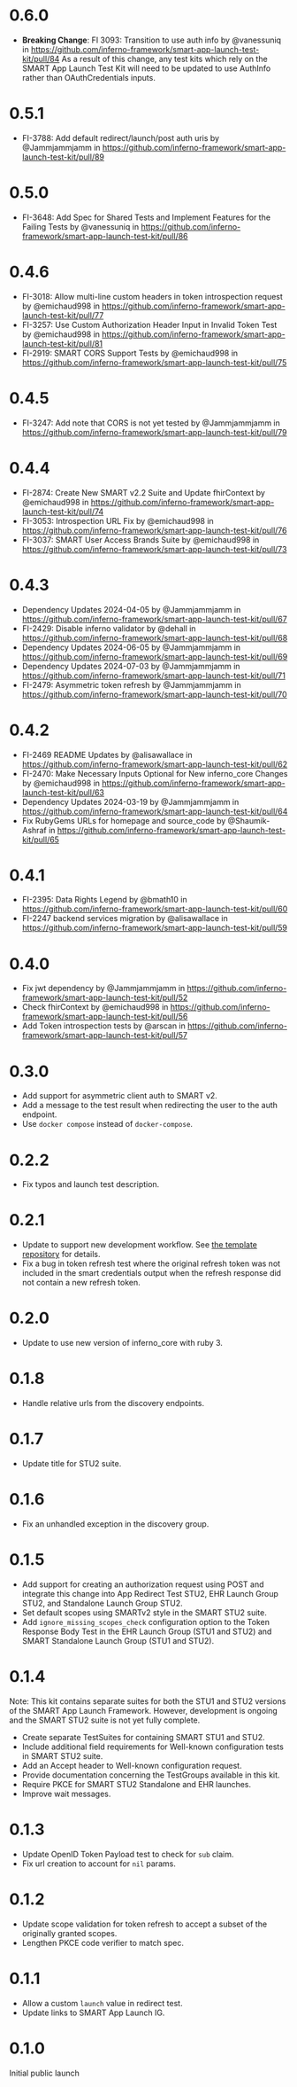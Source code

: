 # 0.6.0
* **Breaking Change**: FI 3093: Transition to use auth info by @vanessuniq in
  https://github.com/inferno-framework/smart-app-launch-test-kit/pull/84 As a
  result of this change, any test kits which rely on the SMART App Launch Test
  Kit will need to be updated to use AuthInfo rather than OAuthCredentials
  inputs.

# 0.5.1
* FI-3788: Add default redirect/launch/post auth uris by @Jammjammjamm in
  https://github.com/inferno-framework/smart-app-launch-test-kit/pull/89

# 0.5.0
* FI-3648: Add Spec for Shared Tests and Implement Features for the Failing
  Tests by @vanessuniq in
  https://github.com/inferno-framework/smart-app-launch-test-kit/pull/86

# 0.4.6
* FI-3018: Allow multi-line custom headers in token introspection request by
  @emichaud998 in
  https://github.com/inferno-framework/smart-app-launch-test-kit/pull/77
* FI-3257: Use Custom Authorization Header Input in Invalid Token Test by
  @emichaud998 in
  https://github.com/inferno-framework/smart-app-launch-test-kit/pull/81
* FI-2919: SMART CORS Support Tests by @emichaud998 in
  https://github.com/inferno-framework/smart-app-launch-test-kit/pull/75

# 0.4.5
* FI-3247: Add note that CORS is not yet tested by @Jammjammjamm in
  https://github.com/inferno-framework/smart-app-launch-test-kit/pull/79

# 0.4.4
* FI-2874: Create New SMART v2.2 Suite and Update fhirContext by @emichaud998 in
  https://github.com/inferno-framework/smart-app-launch-test-kit/pull/74
* FI-3053: Introspection URL Fix by @emichaud998 in
  https://github.com/inferno-framework/smart-app-launch-test-kit/pull/76
* FI-3037: SMART User Access Brands Suite by @emichaud998 in
  https://github.com/inferno-framework/smart-app-launch-test-kit/pull/73

# 0.4.3
* Dependency Updates 2024-04-05 by @Jammjammjamm in
  https://github.com/inferno-framework/smart-app-launch-test-kit/pull/67
* FI-2429: Disable inferno validator by @dehall in
  https://github.com/inferno-framework/smart-app-launch-test-kit/pull/68
* Dependency Updates 2024-06-05 by @Jammjammjamm in
  https://github.com/inferno-framework/smart-app-launch-test-kit/pull/69
* Dependency Updates 2024-07-03 by @Jammjammjamm in
  https://github.com/inferno-framework/smart-app-launch-test-kit/pull/71
* FI-2479: Asymmetric token refresh by @Jammjammjamm in
  https://github.com/inferno-framework/smart-app-launch-test-kit/pull/70


# 0.4.2
* FI-2469 README Updates by @alisawallace in
  https://github.com/inferno-framework/smart-app-launch-test-kit/pull/62
* FI-2470: Make Necessary Inputs Optional for New inferno_core Changes by
  @emichaud998 in
  https://github.com/inferno-framework/smart-app-launch-test-kit/pull/63
* Dependency Updates 2024-03-19 by @Jammjammjamm in
  https://github.com/inferno-framework/smart-app-launch-test-kit/pull/64
* Fix RubyGems URLs for homepage and source_code by @Shaumik-Ashraf in
  https://github.com/inferno-framework/smart-app-launch-test-kit/pull/65

# 0.4.1
* FI-2395: Data Rights Legend by @bmath10 in
  https://github.com/inferno-framework/smart-app-launch-test-kit/pull/60
* FI-2247 backend services migration by @alisawallace in
  https://github.com/inferno-framework/smart-app-launch-test-kit/pull/59

# 0.4.0

* Fix jwt dependency by @Jammjammjamm in
  https://github.com/inferno-framework/smart-app-launch-test-kit/pull/52
* Check fhirContext by @emichaud998 in
  https://github.com/inferno-framework/smart-app-launch-test-kit/pull/56
* Add Token introspection tests by @arscan in
  https://github.com/inferno-framework/smart-app-launch-test-kit/pull/57

# 0.3.0

* Add support for asymmetric client auth to SMART v2.
* Add a message to the test result when redirecting the user to the auth
  endpoint.
* Use `docker compose` instead of `docker-compose`.

# 0.2.2

* Fix typos and launch test description.

# 0.2.1

* Update to support new development workflow. See [the template
  repository](https://github.com/inferno-framework/inferno-template#development-with-ruby)
  for details.
* Fix a bug in token refresh test where the original refresh token was not
  included in the smart credentials output when the refresh response did not
  contain a new refresh token.

# 0.2.0

* Update to use new version of inferno_core with ruby 3.

# 0.1.8

* Handle relative urls from the discovery endpoints.

# 0.1.7

* Update title for STU2 suite.

# 0.1.6

* Fix an unhandled exception in the discovery group.

# 0.1.5

* Add support for creating an authorization request using POST and integrate
  this change into App Redirect Test STU2, EHR Launch Group STU2, and
  Standalone Launch Group STU2.
* Set default scopes using SMARTv2 style in the SMART STU2 suite.
* Add `ignore_missing_scopes_check` configuration option to the Token Response
  Body Test in the EHR Launch Group (STU1 and STU2) and SMART Standalone Launch
  Group (STU1 and STU2).

# 0.1.4

Note: This kit contains separate suites for both the STU1 and STU2 versions of
the SMART App Launch Framework. However, development is ongoing and the SMART
STU2 suite is not yet fully complete.

* Create separate TestSuites for containing SMART STU1 and STU2.
* Include additional field requirements for Well-known configuration tests in
  SMART STU2 suite.
* Add an Accept header to Well-known configuration request.
* Provide documentation concerning the TestGroups available in this kit.
* Require PKCE for SMART STU2 Standalone and EHR launches.
* Improve wait messages.

# 0.1.3

* Update OpenID Token Payload test to check for `sub` claim.
* Fix url creation to account for `nil` params.

# 0.1.2

* Update scope validation for token refresh to accept a subset of the originally
  granted scopes.
* Lengthen PKCE code verifier to match spec.

# 0.1.1

* Allow a custom `launch` value in redirect test.
* Update links to SMART App Launch IG.

# 0.1.0

Initial public launch
